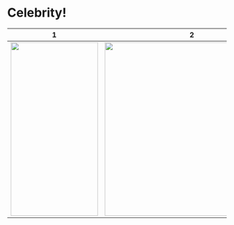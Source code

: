 # Celebrity!

| 1  | 2 |
| ------------- | ------------- |
|<img src="https://github.com/alinaghizadeh71/celebrity/assets/16202692/ed96ca92-b765-4db0-954e-0dc1eb07190b" width="200" height="400"/>|<img src="" height="400"/>|<img src="[https://github.com/alinaghizadeh71/celebrity/assets/16202692/55e9bd45-1b14-4039-9d88-31c358324c24](https://github.com/alinaghizadeh71/celebrity/assets/16202692/ed96ca92-b765-4db0-954e-0dc1eb07190b)" width="200" height="400"/> |




